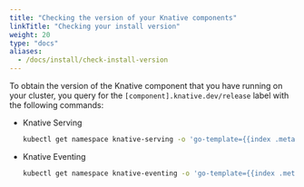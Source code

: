 ```yaml
---
title: "Checking the version of your Knative components"
linkTitle: "Checking your install version"
weight: 20
type: "docs"
aliases:
  - /docs/install/check-install-version
---
```


To obtain the version of the Knative component that you have running on your cluster, you query for the
`[component].knative.dev/release` label with the following commands:

* Knative Serving

  ```bash
  kubectl get namespace knative-serving -o 'go-template={{index .metadata.labels "serving.knative.dev/release"}}'
  ```

* Knative Eventing

  ```bash
  kubectl get namespace knative-eventing -o 'go-template={{index .metadata.labels "eventing.knative.dev/release"}}'
  ```
